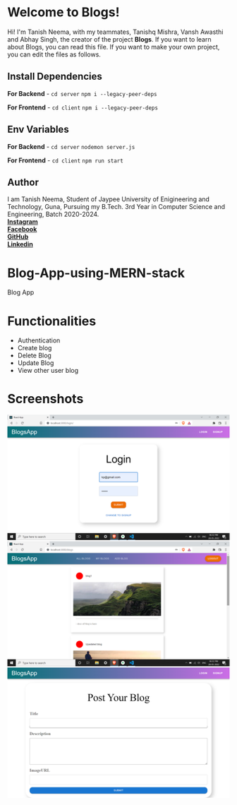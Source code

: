 # Welcome to Blogs!

Hi! I'm Tanish Neema, with my teammates, Tanishq Mishra, Vansh Awasthi and Abhay Singh, the creator of the project **Blogs**. If you want to learn about Blogs, you can read this file. If you want to make your own project, you can edit the files as follows.

## Install Dependencies

**For Backend** - `cd server` `npm i --legacy-peer-deps`

**For Frontend** - `cd client` `npm i --legacy-peer-deps`

## Env Variables

**For Backend** - `cd server` `nodemon server.js`

**For Frontend** - `cd client` `npm run start`

## Author

I am Tanish Neema, Student of Jaypee University of Enigineering and Technology, Guna, Pursuing my B.Tech. 3rd Year in Computer Science and Engineering, Batch 2020-2024.<br />
[**Instagram**](https://instagram.com/tanish_neema?igshid=NDk5N2NlZjQ=)<br />
[**Facebook**](https://www.facebook.com/tan.neema/)<br />
[**GitHub**](https://github.com/tanishneema)<br />
[**Linkedin**](https://www.linkedin.com/in/tanish-neema/)<br />

# Blog-App-using-MERN-stack

Blog App

# Functionalities

- Authentication <br />
- Create blog <br />
- Delete Blog <br />
- Update Blog <br />
- View other user blog <br />

# Screenshots

![Login Page](./client/public/1.png) <br />
![Blogs](./client/public/2.png) <br />
![Write a Blog](./client/public/3.png)
